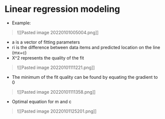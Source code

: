 # Linear regression modeling
- Example:
>![[Pasted image 20220101005004.png]]
- a is a vector of fitting parameters
- ri is the difference between data items and predicted location on the line (mx+c)
- X^2 represents the quality of the fit
>![[Pasted image 20220101111221.png]]
- The minimum of the fit quality can be found by equating the gradient to 0
>![[Pasted image 20220101111358.png]]
- Optimal equation for m and c
>![[Pasted image 20220101125201.png]]